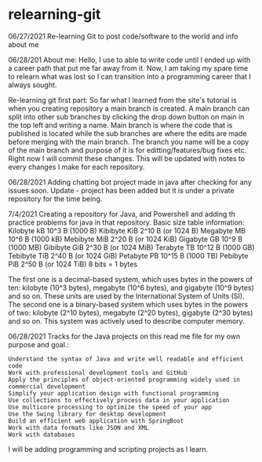 # relearning-git
06/27/2021
Re-learning Git to post code/software to the world and info about me

06/28/201
About me:
Hello, I use to able to write code until I ended up with a career path that put me far away from it.
Now, I am taking my spare time to relearn what was lost so I can transition into a programming career that I always sought.

Re-learning git first part:
So far what I learned from the site's tutorial is when you creating repository a main branch is created.
A main branch can split into other sub branches by clicking the drop down button on main in the top left and writing a name.
Main branch is where the code that is published is located while the sub branches are where the edits are made before merging with the main branch.
The branch you name will be a copy of the main branch and purpose of it is for editting/features/bug fixes etc.
Right now I will commit these changes. This will be updated with notes to every changes I make for each repository.



06/28/2021
Adding chatting bot project made in java after checking for any issues soon. Update - project has been added but it is under a private repository for the time being.

7/4/2021
Creating a repository for Java, and Powershell and adding th practice problems for java in that repository. Basic size table information:
Kilobyte 	kB 	10^3 B (1000 B) 	Kibibyte 	KiB 	2^10 B (or 1024 B)
Megabyte 	MB 	10^6 B (1000 kB) 	Mebibyte 	MiB 	2^20 B (or 1024 KiB)
Gigabyte 	GB 	10^9 B (1000 MB) 	Gibibyte 	GiB 	2^30 B (or 1024 MiB)
Terabyte 	TB 	10^12 B (1000 GB) 	Tebibyte 	TiB 	2^40 B (or 1024 GiB)
Petabyte 	PB 	10^15 B (1000 TB) 	Pebibyte 	PiB 	2^50 B (or 1024 TiB)
8 bits = 1 bytes

The first one is a decimal-based system, which uses bytes in the powers of ten: kilobyte (10^3 bytes), megabyte (10^6 bytes), and gigabyte (10^9 bytes) and so on. These units are used by the International System of Units (SI). The second one is a binary-based system which uses bytes in the powers of two: kilobyte (2^10 bytes), megabyte (2^20 bytes), gigabyte (2^30 bytes) and so on. This system was actively used to describe computer memory.



06/28/2021
Tracks for the Java projects on this read me file for my own purpose and goal.:

    Understand the syntax of Java and write well readable and efficient code
    Work with professional development tools and GitHub
    Apply the principles of object-oriented programming widely used in commercial development
    Simplify your application design with functional programming
    Use collections to effectively process data in your application
    Use multicore processing to optimize the speed of your app
    Use the Swing library for desktop development
    Build an efficient web application with SpringBoot
    Work with data formats like JSON and XML
    Work with databases


I will be adding programming and scripting projects as I learn.
